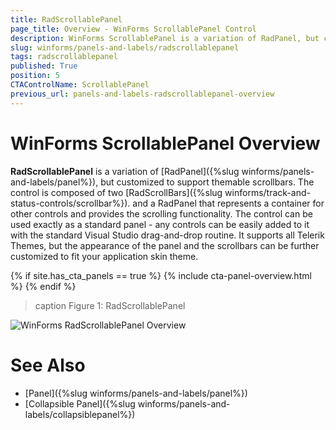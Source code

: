 ```yaml
---
title: RadScrollablePanel
page_title: Overview - WinForms ScrollablePanel Control
description: WinForms ScrollablePanel is a variation of RadPanel, but customized to support themable scrollbars. 
slug: winforms/panels-and-labels/radscrollablepanel
tags: radscrollablepanel
published: True
position: 5
CTAControlName: ScrollablePanel
previous_url: panels-and-labels-radscrollablepanel-overview
---
```


# WinForms ScrollablePanel Overview

**RadScrollablePanel** is a variation of [RadPanel]({%slug winforms/panels-and-labels/panel%}), but customized to support themable scrollbars. The control is composed of two [RadScrollBars]({%slug winforms/track-and-status-controls/scrollbar%}). and a RadPanel that represents a container for other controls and provides the scrolling functionality. The control can be used exactly as a standard panel - any controls can be easily added to it with the standard Visual Studio drag-and-drop routine. It supports all Telerik Themes, but the appearance of the panel and the scrollbars can be further customized to fit your application skin theme.

{% if site.has_cta_panels == true %}
{% include cta-panel-overview.html %}
{% endif %}

>caption Figure 1: RadScrollablePanel
>
![WinForms RadScrollablePanel Overview](images/panels-and-labels-radscrollablepanel001.png)

# See Also

* [Panel]({%slug winforms/panels-and-labels/panel%})
* [Collapsible Panel]({%slug winforms/panels-and-labels/collapsiblepanel%})
